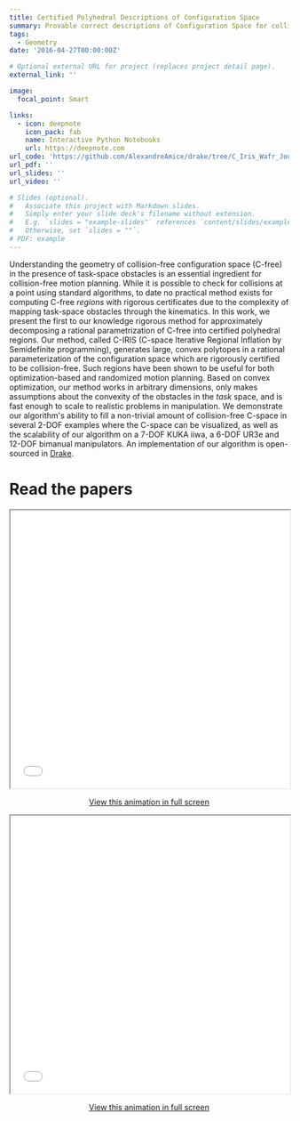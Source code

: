 ```yaml
---
title: Certified Polyhedral Descriptions of Configuration Space
summary: Provable correct descriptions of Configuration Space for collision-free motion planning
tags:
  - Geometry
date: '2016-04-27T00:00:00Z'

# Optional external URL for project (replaces project detail page).
external_link: ''

image:
  focal_point: Smart

links:
  - icon: deepnote
    icon_pack: fab
    name: Interactive Python Notebooks
    url: https://deepnote.com
url_code: 'https://github.com/AlexandreAmice/drake/tree/C_Iris_Wafr_Journal_Examples'
url_pdf: ''
url_slides: ''
url_video: ''

# Slides (optional).
#   Associate this project with Markdown slides.
#   Simply enter your slide deck's filename without extension.
#   E.g. `slides = "example-slides"` references `content/slides/example-slides.md`.
#   Otherwise, set `slides = ""`.
# PDF: example
---
```



Understanding the geometry of collision-free configuration space (C-free) in the presence of task-space obstacles is an essential ingredient for collision-free motion planning. While it is possible to check for collisions at a point using standard algorithms, to date no practical method exists for computing C-free *regions* with rigorous certificates due to the complexity of mapping task-space obstacles through the kinematics. In this work, we present the first to our knowledge rigorous method for approximately decomposing a rational parametrization of C-free into certified polyhedral regions. Our method, called C-IRIS (C-space Iterative Regional Inflation by Semidefinite programming), generates large, convex polytopes in a rational parameterization of the configuration space which are rigorously certified to be collision-free. Such regions have been shown to be useful for both optimization-based and randomized motion planning. Based on convex optimization, our method works in arbitrary dimensions, only makes assumptions about the convexity of the obstacles in the *task* space, and is fast enough to scale to realistic problems in manipulation. We demonstrate our algorithm's ability to fill a non-trivial amount of collision-free C-space in several 2-DOF examples where the C-space can be visualized, as well as the scalability of our algorithm on a 7-DOF KUKA iiwa, a 6-DOF UR3e and 12-DOF bimanual manipulators. An implementation of our algorithm is open-sourced in [Drake](https://github.com/RobotLocomotion/drake).

# Read the papers 


<iframe 
  src="pinball_growth.html"
  width="100%"
  height="500"
  frameborder="1"
  allow="accelerometer; autoplay; encrypted-media; gyroscope; picture-in-picture"
  allowfullscreen>
  name="pinball_trajectory"
</iframe>
<p><center><a href="pinball_growth.html" target="pinball_growth">View this animation in full screen</a></center></p>

<iframe 
  width="100%"
  height="500"
  src="pinball_trajectory.html"
  frameborder="1"
  allow="accelerometer; autoplay; encrypted-media; gyroscope; picture-in-picture"
  allowfullscreen>
  name="pinball_trajectory"
</iframe>
<p><center><a href="pinball_trajectory.html" target="pinball_trajectory">View this animation in full screen</a></center></p>


